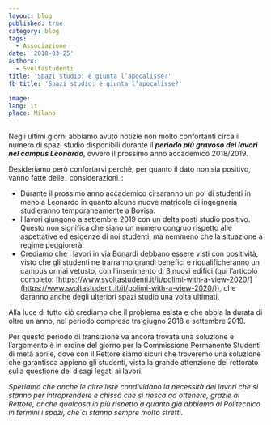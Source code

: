 ```yaml
---
layout: blog
published: true
category: blog
tags:
  - Associazione
date: '2018-03-25'
authors:
  - Svoltastudenti
title: 'Spazi studio: è giunta l’apocalisse?'
fb_title: 'Spazi studio: è giunta l’apocalisse?'

image: 
lang: it
place: Milano
---
```


Negli ultimi giorni abbiamo avuto notizie non molto confortanti circa il numero di spazi studio disponibili durante il **_periodo più gravoso dei lavori nel campus Leonardo_**, ovvero il prossimo anno accademico 2018/2019.

Desideriamo però confortarvi perché, per quanto il dato non sia positivo, vanno fatte delle_ considerazioni_:

*   Durante il prossimo anno accademico ci saranno un po’ di studenti in meno a Leonardo in quanto alcune nuove matricole di ingegneria studieranno temporaneamente a Bovisa.
*   I lavori giungono a settembre 2019 con un delta posti studio positivo. Questo non significa che siano un numero congruo rispetto alle aspettative ed esigenze di noi studenti, ma nemmeno che la situazione a regime peggiorerà.
*   Crediamo che i lavori in via Bonardi debbano essere visti con positività, visto che gli studenti ne trarranno grandi benefici e riqualificheranno un campus ormai vetusto, con l’inserimento di 3 nuovi edifici (qui l’articolo completo: [https://www.svoltastudenti.it/it/polimi-with-a-view-2020/](https://www.svoltastudenti.it/it/polimi-with-a-view-2020/)), che daranno anche degli ulteriori spazi studio una volta ultimati.

Alla luce di tutto ciò crediamo che il problema esista e che abbia la durata di oltre un anno, nel periodo compreso tra giugno 2018 e settembre 2019.

Per questo periodo di transizione va ancora trovata una soluzione e l’argomento è in ordine del giorno per la Commissione Permanente Studenti di metà aprile, dove con il Rettore siamo sicuri che troveremo una soluzione che garantisca appieno gli studenti, vista la grande attenzione del rettorato sulla questione dei disagi legati ai lavori.

_Speriamo che anche le altre liste condividano la necessità dei lavori che si stanno per intraprendere e chissà che si riesca ad ottenere, grazie al Rettore, anche qualcosa in più rispetto a quanto già abbiamo al Politecnico in termini i spazi, che ci stanno sempre molto stretti._
